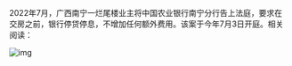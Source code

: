 2022年7月，广西南宁一烂尾楼业主将中国农业银行南宁分行告上法庭，要求在交房之前，银行停贷停息，不增加任何额外费用。该案于今年7月3日开庭。相关阅读：


![img](https://chinadigitaltimes.net/chinese/files/2023/07/image-1690609920081.png)

